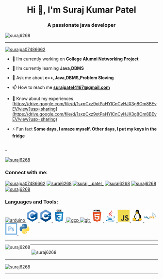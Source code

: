 <h1 align="center">Hi 👋, I'm Suraj Kumar Patel</h1>
<h3 align="center">A passionate java developer</h3>

<p align="left"> <img src="https://komarev.com/ghpvc/?username=suraj6268&label=Profile%20views&color=0e75b6&style=flat" alt="suraj6268" /> </p>

<hr>

<p align="left"> <a href="https://twitter.com/surajpa07486662" target="blank"><img src="https://img.shields.io/twitter/follow/surajpa07486662?logo=twitter&style=for-the-badge" alt="surajpa07486662" /></a> </p>

- 🔭 I’m currently working on **College Alumni Networking Project**

- 🌱 I’m currently learning **Java,DBMS**

- 💬 Ask me about **c++,Java,DBMS,Problem Sloving**

- 📫 How to reach me **surajpatel4167@gmail.com**

- 📄 Know about my experiences [https://drive.google.com/file/d/1sxpCxz9otPaHYlCnCyHJX3g8Om8BEvEV/view?usp=sharing](https://drive.google.com/file/d/1sxpCxz9otPaHYlCnCyHJX3g8Om8BEvEV/view?usp=sharing)

- ⚡ Fun fact **Some days, I amaze myself. Other days, I put my keys in the fridge**
<br>
- <p align="left"> <a href="https://github.com/ryo-ma/github-profile-trophy"><img src="https://github-profile-trophy.vercel.app/?username=suraj6268" alt="suraj6268" /></a> </p>

<h3 align="left">Connect with me:</h3>
<p align="left">
<a href="https://twitter.com/surajpa07486662" target="blank"><img align="center" src="https://raw.githubusercontent.com/rahuldkjain/github-profile-readme-generator/master/src/images/icons/Social/twitter.svg" alt="surajpa07486662" height="30" width="40" /></a>
<a href="https://linkedin.com/in/suraj6268" target="blank"><img align="center" src="https://raw.githubusercontent.com/rahuldkjain/github-profile-readme-generator/master/src/images/icons/Social/linked-in-alt.svg" alt="suraj6268" height="30" width="40" /></a>
<a href="https://instagram.com/suraj._.patel_" target="blank"><img align="center" src="https://raw.githubusercontent.com/rahuldkjain/github-profile-readme-generator/master/src/images/icons/Social/instagram.svg" alt="suraj._.patel_" height="30" width="40" /></a>
<a href="https://www.codechef.com/users/suraj6268" target="blank"><img align="center" src="https://cdn.jsdelivr.net/npm/simple-icons@3.1.0/icons/codechef.svg" alt="suraj6268" height="30" width="40" /></a>
<a href="https://www.leetcode.com/suraj6268" target="blank"><img align="center" src="https://raw.githubusercontent.com/rahuldkjain/github-profile-readme-generator/master/src/images/icons/Social/leet-code.svg" alt="suraj6268" height="30" width="40" /></a>
<a href="https://auth.geeksforgeeks.org/user/suraj6268" target="blank"><img align="center" src="https://raw.githubusercontent.com/rahuldkjain/github-profile-readme-generator/master/src/images/icons/Social/geeks-for-geeks.svg" alt="suraj6268" height="30" width="40" /></a>
</p>

<h3 align="left">Languages and Tools:</h3>
<p align="left"> <a href="https://www.arduino.cc/" target="_blank" rel="noreferrer"> <img src="https://cdn.worldvectorlogo.com/logos/arduino-1.svg" alt="arduino" width="40" height="40"/> </a> <a href="https://www.cprogramming.com/" target="_blank" rel="noreferrer"> <img src="https://raw.githubusercontent.com/devicons/devicon/master/icons/c/c-original.svg" alt="c" width="40" height="40"/> </a> <a href="https://www.w3schools.com/cpp/" target="_blank" rel="noreferrer"> <img src="https://raw.githubusercontent.com/devicons/devicon/master/icons/cplusplus/cplusplus-original.svg" alt="cplusplus" width="40" height="40"/> </a> <a href="https://www.w3schools.com/css/" target="_blank" rel="noreferrer"> <img src="https://raw.githubusercontent.com/devicons/devicon/master/icons/css3/css3-original-wordmark.svg" alt="css3" width="40" height="40"/> </a> <a href="https://cloud.google.com" target="_blank" rel="noreferrer"> <img src="https://www.vectorlogo.zone/logos/google_cloud/google_cloud-icon.svg" alt="gcp" width="40" height="40"/> </a> <a href="https://git-scm.com/" target="_blank" rel="noreferrer"> <img src="https://www.vectorlogo.zone/logos/git-scm/git-scm-icon.svg" alt="git" width="40" height="40"/> </a> <a href="https://www.w3.org/html/" target="_blank" rel="noreferrer"> <img src="https://raw.githubusercontent.com/devicons/devicon/master/icons/html5/html5-original-wordmark.svg" alt="html5" width="40" height="40"/> </a> <a href="https://www.java.com" target="_blank" rel="noreferrer"> <img src="https://raw.githubusercontent.com/devicons/devicon/master/icons/java/java-original.svg" alt="java" width="40" height="40"/> </a> <a href="https://developer.mozilla.org/en-US/docs/Web/JavaScript" target="_blank" rel="noreferrer"> <img src="https://raw.githubusercontent.com/devicons/devicon/master/icons/javascript/javascript-original.svg" alt="javascript" width="40" height="40"/> </a> <a href="https://www.linux.org/" target="_blank" rel="noreferrer"> <img src="https://raw.githubusercontent.com/devicons/devicon/master/icons/linux/linux-original.svg" alt="linux" width="40" height="40"/> </a> <a href="https://www.mysql.com/" target="_blank" rel="noreferrer"> <img src="https://raw.githubusercontent.com/devicons/devicon/master/icons/mysql/mysql-original-wordmark.svg" alt="mysql" width="40" height="40"/> </a> <a href="https://www.photoshop.com/en" target="_blank" rel="noreferrer"> <img src="https://raw.githubusercontent.com/devicons/devicon/master/icons/photoshop/photoshop-line.svg" alt="photoshop" width="40" height="40"/> </a> <a href="https://www.python.org" target="_blank" rel="noreferrer"> <img src="https://raw.githubusercontent.com/devicons/devicon/master/icons/python/python-original.svg" alt="python" width="40" height="40"/> </a> </p>
<hr>
<p><img align="left" src="https://github-readme-stats.vercel.app/api/top-langs?username=suraj6268&show_icons=true&locale=en&layout=compact" alt="suraj6268" /></p>
<hr>
<p>&nbsp;<img align="center" src="https://github-readme-stats.vercel.app/api?username=suraj6268&show_icons=true&locale=en" alt="suraj6268" /></p>
<hr>
<p><img align="center" src="https://github-readme-streak-stats.herokuapp.com/?user=suraj6268&" alt="suraj6268" /></p>
<hr>
